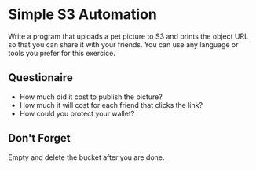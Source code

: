 # Simple S3 Automation

Write a program that uploads a pet picture to S3 and prints the object URL so that you can share it with your friends. You can use any language or tools you prefer for this exercice.

## Questionaire

* How much did it cost to publish the picture?
* How much it will cost for each friend that clicks the link?
* How could you protect your wallet?

## Don't Forget

Empty and delete the bucket after you are done.
